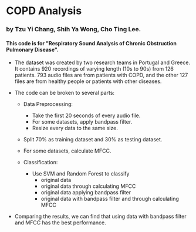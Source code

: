 # COPD Analysis
### by Tzu Yi Chang, Shih Ya Wong, Cho Ting Lee.
#### This code is for "Respiratory Sound Analysis of Chronic Obstruction Pulmonary Disease".

* The dataset was created by two research teams in Portugal and Greece. It contains 920 recordings of varying length (10s to 90s) from 126 patients.
793 audio files are from patients with COPD, and the other 127 files are from healthy people or patients with other diseases.

* The code can be broken to several parts:
  * Data Preprocessing:
    * Take the first 20 seconds of every audio file.
    * For some datasets, apply bandpass filter.
    * Resize every data to the same size.

  * Split 70% as training dataset and 30% as testing dataset.

  * For some datasets, calculate MFCC.

  * Classification: 
    * Use SVM and Random Forest to classify
      * original data
      * original data through calculating MFCC
      * original data applying bandpass filter
      * original data with bandpass filter and through calculating MFCC
	
* Comparing the results, we can find that using data with bandpass filter and MFCC has the best performance.

